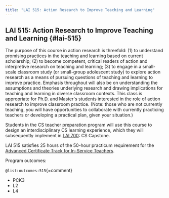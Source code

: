 ```yaml
---
title: "LAI 515: Action Research to Improve Teaching and Learning"
---
```


## LAI 515: Action Research to Improve Teaching and Learning {#lai-515}

The purpose of this course in action research is threefold: (1) to understand promising practices in the teaching and learning based on current scholarship; (2) to become competent, critical readers of action and interpretive research on teaching and learning; (3) to engage in a small-scale classroom study (or small-group adolescent study) to explore action research as a means of pursuing questions of teaching and learning to improve practice. Emphasis throughout will also be on understanding the assumptions and theories underlying research and drawing implications for teaching and learning in diverse classroom contexts. This class is appropriate for Ph.D. and Master's students interested in the role of action research to improve classroom practice. (Note: those who are not currently teaching, you will have opportunities to collaborate with currently practicing teachers or developing a practical plan, given your situation.)

Students in the CS teacher preparation program will use this course to design an interdisciplinary
CS learning experience, which they will subsequently implement in [LAI 700](#lai-700): 
CS Capstone. 

LAI 515 satisfies 25 hours of the 50-hour practicum requirement for the 
[Advanced Certificate Track for In-Service Teachers](#advanced-certificate-track-for-in-service-teachers).

Program outcomes:

` @list:outcomes:515 `{=comment}

 - PCK3
 - L2
 - L4